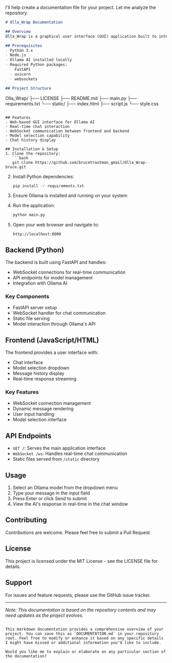I'll help create a documentation file for your project. Let me analyze the repository.

```markdown
# Olla_Wrap Documentation

## Overview
Olla_Wrap is a graphical user interface (GUI) application built to interact with Ollama AI. The project combines JavaScript and Python to create a user-friendly interface for interacting with Ollama's language models.

## Prerequisites
- Python 3.x
- Node.js
- Ollama AI installed locally
- Required Python packages:
  - FastAPI
  - uvicorn
  - websockets

## Project Structure
```
Olla_Wrap/
├── LICENSE
├── README.md
├── main.py
├── requirements.txt
└── static/
    ├── index.html
    ├── script.js
    └── style.css
```

## Features
- Web-based GUI interface for Ollama AI
- Real-time chat interaction
- WebSocket communication between frontend and backend
- Model selection capability
- Chat history display

## Installation & Setup
1. Clone the repository:
   ```bash
   git clone https://github.com/brucetroutman_gmail/Olla_Wrap-bruce.git
   ```

2. Install Python dependencies:
   ```bash
   pip install -r requirements.txt
   ```

3. Ensure Ollama is installed and running on your system

4. Run the application:
   ```bash
   python main.py
   ```

5. Open your web browser and navigate to:
   ```
   http://localhost:8000
   ```

## Backend (Python)
The backend is built using FastAPI and handles:
- WebSocket connections for real-time communication
- API endpoints for model management
- Integration with Ollama AI

### Key Components
- FastAPI server setup
- WebSocket handler for chat communication
- Static file serving
- Model interaction through Ollama's API

## Frontend (JavaScript/HTML)
The frontend provides a user interface with:
- Chat interface
- Model selection dropdown
- Message history display
- Real-time response streaming

### Key Features
- WebSocket connection management
- Dynamic message rendering
- User input handling
- Model selection interface

## API Endpoints
- `GET /`: Serves the main application interface
- `WebSocket /ws`: Handles real-time chat communication
- Static files served from `/static` directory

## Usage
1. Select an Ollama model from the dropdown menu
2. Type your message in the input field
3. Press Enter or click Send to submit
4. View the AI's response in real-time in the chat window

## Contributing
Contributions are welcome. Please feel free to submit a Pull Request.

## License
This project is licensed under the MIT License - see the LICENSE file for details.

## Support
For issues and feature requests, please use the GitHub issue tracker.

---

*Note: This documentation is based on the repository contents and may need updates as the project evolves.*
```

This markdown documentation provides a comprehensive overview of your project. You can save this as `DOCUMENTATION.md` in your repository root. Feel free to modify or enhance it based on any specific details I might have missed or additional information you'd like to include.

Would you like me to explain or elaborate on any particular section of the documentation?